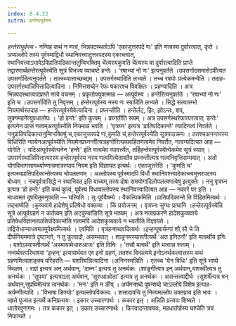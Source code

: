 ```yaml
---
index: 8.4.22
sutra: हन्तेरत्पूर्वस्य

---
```

_हन्तेरत्पूर्वस्य_ - नन्विह कथं न णत्वं, भिन्नपदस्थत्वेऽपि 'एकाजुत्तरपदे णः' इति णत्वस्य दुर्वारत्वात्, कृते ।ञप्यल्लोपे तस्य पूर्वस्माद्विधौ स्थानिवत्त्वादुत्तरपदस्य एकाच्त्वात्, स्थानिवत्त्वाऽभावेऽपिप्रातिपदिकान्ततुम्विभक्तिषु चे॑त्यस्यकुमति चे॑त्यस्य वा दुर्वारत्वादिति प्राप्ते तद्वारणार्थंहन्तेरत्पूर्वस्ये॑ति सूत्रं विभज्य व्याचष्टे हन्तेः । 'रषाभ्यां नो णः' इत्यनुवर्तते ।उपसर्गादसमासेऽपी॑त्यत उपसर्गादित्यनुवर्तते । तात्स्थ्यात्ताच्छब्द्यम् । उपसर्गस्थादिति लभ्यते । तच्च रषयोः प्रत्येकमन्वेति । तदाह-उपसर्गस्थान्निमित्तादित्यादिना । निमित्तशब्देन रेफः षकारश्च विवक्षितः । प्रहण्यादिति । अत्र भिन्नपदस्थात्वादप्राप्ते णत्वे वचनम् । प्रकृतोपयुक्तमाह — अत्पूर्वस्य । हन्तेरित्यनुवर्तते । 'रषाभ्यां नो णः' इति च ।उपसर्गा॑दिति तु निवृत्तम् । हन्तेरत्पूर्वस्य नस्य णः स्यादिति लभ्यते । सिद्धे सत्यारम्भो नियमार्थस्तदाह — हन्तेरत्पूर्वस्यैवेत्यादिना । प्रघ्नन्तीति । हन्तेर्लट्, झिः, झोऽन्तः, शप्, लुक्गमहने॑त्युपधालोपः । 'हो हन्तेः' इति कुत्वम् । प्रघ्नतीति रूपम् । अत्र उपसर्गस्थरेफात्परत्वात् 'हन्तेः' इत्यनेन प्राप्तं णत्वम्अत्पूर्वस्ये॑ति नियमान्न भवति । 'वृत्रघ्न' इत्यत्र 'प्रातिपदिकान्ते' त्यादिणत्वं निवर्तते । ननुप्रातिपदिकान्तनुम्विभक्तिषु॑ च,एकाजुत्तरपदे णः॑,कुमति च॑,हन्तेरत्पूर्वस्ये॑ति सूत्रपाठक्रमः । ततश्चअनन्तरस्य विधि॑रिति न्यायेनअत्पूर्वस्ये॑ति नियमेनप्रघ्नन्ती॑त्यत्रहन्ते॑रित्यव्यवहितणत्वमेव निवर्तेत, नत्वन्यदित्यत आह — योगेति । यदिअत्पूर्वस्ये॑त्यनेन 'हन्तेः' इति णत्वमेव व्यावर्त्त्येत, तर्हिहन्तेरत्पूर्वस्ये॑त्येकमेव सूत्रं स्यात् । उपसर्गस्थान्निमित्तात्परस्य हन्तेरत्पूर्वस्य नस्य णत्वमित्येतावतैव प्रघ्नन्तीत्यत्र णत्वनिवृत्तिसम्भवात् । अतो योगविभागसामर्थ्याण्णत्वमात्रस्यायं नियम इति विज्ञायत इत्यर्थः । एकाजुत्तरेति । 'कुमति च' इत्यस्यप्रातिपदिकान्ते॑त्यस्य चोपलक्षणम् । अल्लोपस्य पूर्वस्मादपि विधौ स्थानिवश्त्त्वादेकाच्त्वमुत्तरपदस्य बोध्यम् । नचपूर्वत्रासिद्धे न स्थानिवत् इति वाच्यम्,तस्य दोषः समयोगादिलोपलत्वणत्वेषु॑ इत्युक्तेः । ननु वृत्रघ्न इत्यत्र 'हो हन्तेः' इति कथं कुत्वं, पूर्वस्य विधावल्लोपस्य स्थानिवत्त्वादित्यत आह — नकारे पर इति । माधवमतं दूषयितुमनुवदति — यत्त्विति । तुः पूर्ववैषम्ये । वैकल्पिकमिति ।प्रातिपदिकान्ते ति विहितमित्यर्थः । तद्भाष्येति ।कुव्यवाये हादेशेषु प्रतिषेधो वक्तव्यः । किं प्रयोजनम् । वृत्रघ्नः सुग्घः प्राघानि ।हन्तेरत्पूर्वस्ये॑ति सूत्रे अत्पूर्वग्रहणं न कर्तव्यम् इति अट्कुप्वा॑ङिति सूत्रे भाष्यम् । अत्र णत्वप्रकरणे हादेशकुव्यवाये प्रतिषेधविज्ञानात्प्रातिपदिकान्ते॑ति णत्वमपि आदेशकुव्यवाये न भवतीति विज्ञायते । तद्विरोधान्माधवमतमुपेक्ष्यमित्यर्थः । एवमिति । वृत्रहन्शब्दवदित्यर्थः ।इन्हन्पूषार्यम्णां शौ॑,सौ चे ति दीर्घनियममात्रे दृष्टान्तो, न तु कुत्वादौ, असम्भवात् । शाङ्र्गमस्यास्तीत्यर्थे 'अत इनिठनौ' इति मत्वर्थीय इनिः । यशोऽस्यास्तीत्यर्थे 'अस्मायामेधारुआजः' इति विनिः । 'तसौ मत्वर्थे' इति भत्वान्न रुत्वम् । नन्वर्थवत्परिभाषया 'इन्हन्' इत्यत्रार्थवत एव इनो ग्रहणं, ततश्च विन्प्रत्यये इनोऽनर्थकत्वात्तस्य कथं ग्रहणमित्याशङ्क्य परिहरति — यशस्विन्नित्यादिना ।अनिनस्मन्निति । एतच्च 'येन विधिः' इति सूत्रे भाष्ये स्थितम् । राज्ञ॑ इत्यत्र अन् अर्थवान्, 'दाम्नः' इत्यत्र तु अनर्थकः ।शाङ्र्गी॑त्यत्र इन् अर्थवान्,यशस्वी॑त्यत्र तु अनर्थकः । 'सुपया' इत्यत्राऽस् अर्थवान्, 'सुरुआओता' इत्यत्र तु अनर्थकः । असन्तत्वाद्दीर्घः ।सुशर्मे॑त्यत्र मन् अर्थवान्,सुप्रथिमे॑त्यत्र त्वनर्थकः । 'मनः' इति न ङीप् । अर्यमन्शब्दे पूषन्शब्दे चाऽल्लोपे विशेष इत्याह-अर्यम्णीत्यादि । 'विभाषा ङिश्योः' इत्यल्लोपविकल्पः । शसादावचि तु नित्यमल्लोप उक्तप्राय इति भावः । मह्रते पूज्यत इत्यर्थे कनिप्रत्ययः । इकार उच्चारणार्थः । ककार इत् । अन्निति प्रत्ययः शिष्यते । धातोरवुगागमः । तत्र ककार इत् । उकार उच्चारणार्थः । कित्त्वादन्तावयवः, महधातोर्हस्य घश्चेति त्रयं निपात्यते । 